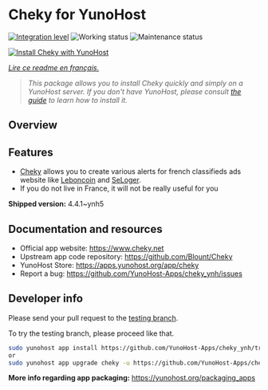 <!--
N.B.: This README was automatically generated by https://github.com/YunoHost/apps/tree/master/tools/readme_generator
It shall NOT be edited by hand.
-->

# Cheky for YunoHost

[![Integration level](https://dash.yunohost.org/integration/cheky.svg)](https://dash.yunohost.org/appci/app/cheky) ![Working status](https://ci-apps.yunohost.org/ci/badges/cheky.status.svg) ![Maintenance status](https://ci-apps.yunohost.org/ci/badges/cheky.maintain.svg)

[![Install Cheky with YunoHost](https://install-app.yunohost.org/install-with-yunohost.svg)](https://install-app.yunohost.org/?app=cheky)

*[Lire ce readme en français.](./README_fr.md)*

> *This package allows you to install Cheky quickly and simply on a YunoHost server.
If you don't have YunoHost, please consult [the guide](https://yunohost.org/#/install) to learn how to install it.*

## Overview

## Features

* [Cheky](https://www.cheky.net) allows you to create various alerts for french classifieds ads website like [Leboncoin](http://leboncoin.fr/) and [SeLoger](http://www.seloger.com/).
* If you do not live in France, it will not be really useful for you


**Shipped version:** 4.4.1~ynh5
## Documentation and resources

* Official app website: <https://www.cheky.net>
* Upstream app code repository: <https://github.com/Blount/Cheky>
* YunoHost Store: <https://apps.yunohost.org/app/cheky>
* Report a bug: <https://github.com/YunoHost-Apps/cheky_ynh/issues>

## Developer info

Please send your pull request to the [testing branch](https://github.com/YunoHost-Apps/cheky_ynh/tree/testing).

To try the testing branch, please proceed like that.

``` bash
sudo yunohost app install https://github.com/YunoHost-Apps/cheky_ynh/tree/testing --debug
or
sudo yunohost app upgrade cheky -u https://github.com/YunoHost-Apps/cheky_ynh/tree/testing --debug
```

**More info regarding app packaging:** <https://yunohost.org/packaging_apps>